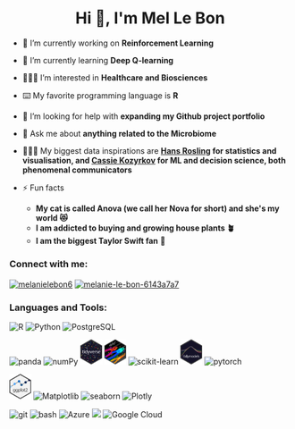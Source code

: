 <h1 align="center">Hi 👋, I'm Mel Le Bon</h1>

- 🔭 I’m currently working on **Reinforcement Learning**

- 🌱 I’m currently learning **Deep Q-learning**

- 👩🏻‍💻 I’m interested in **Healthcare and Biosciences**

- ⌨️ My favorite programming language is **R**

- 🤝 I’m looking for help with **expanding my Github project portfolio**

- 💬 Ask me about **anything related to the Microbiome**

- 🦸🏻‍♀️ My biggest data inspirations are **[Hans Rosling](https://twitter.com/Gapminder) for statistics and visualisation, and [Cassie Kozyrkov](https://twitter.com/quaesita) for ML and decision science, both phenomenal communicators**

- ⚡ Fun facts 
  - **My cat is called Anova (we call her Nova for short) and she's my world 😻** <br />
  - **I am addicted to buying and growing house plants 🪴** <br />
  - **I am the biggest Taylor Swift fan** 🎤

<h3 align="left">Connect with me:</h3>
<p align="left">
<a href="https://twitter.com/melanielebon6" target="blank"><img align="center" src="https://raw.githubusercontent.com/rahuldkjain/github-profile-readme-generator/master/src/images/icons/Social/twitter.svg" alt="melanielebon6" height="30" width="40" /></a>
<a href="https://linkedin.com/in/melanie-le-bon-6143a7a7" target="blank"><img align="center" src="https://raw.githubusercontent.com/rahuldkjain/github-profile-readme-generator/master/src/images/icons/Social/linked-in-alt.svg" alt="melanie-le-bon-6143a7a7" height="30" width="40" /></a>
</p>

<h3 align="left">Languages and Tools:</h3>

<img src="https://www.r-project.org/logo/Rlogo.svg" alt="R" height="40" > <img src="https://upload.wikimedia.org/wikipedia/commons/c/c3/Python-logo-notext.svg" alt="Python" height="40" > <img src="https://wiki.postgresql.org/images/a/a4/PostgreSQL_logo.3colors.svg" alt="PostgreSQL" height="40" >

<img src="https://upload.wikimedia.org/wikipedia/commons/e/ed/Pandas_logo.svg" alt="panda" height="40" > <img src="https://upload.wikimedia.org/wikipedia/commons/3/31/NumPy_logo_2020.svg" alt="numPy" height="40" > <img src="https://raw.githubusercontent.com/rstudio/hex-stickers/main/SVG/tidyverse.svg" alt="Tidyverse" height="45" > <img src="https://raw.githubusercontent.com/rstudio/hex-stickers/main/SVG/dplyr.svg" alt="dplyr" height="45" > <img src="https://upload.wikimedia.org/wikipedia/commons/0/05/Scikit_learn_logo_small.svg" alt="scikit-learn" height="40" > <img src="https://raw.githubusercontent.com/rstudio/hex-stickers/main/SVG/tidymodels.svg" alt="Tidymodels" height="45" > <img src="https://upload.wikimedia.org/wikipedia/commons/c/c6/PyTorch_logo_black.svg" alt="pytorch" height="30" >


<img src="https://raw.githubusercontent.com/rstudio/hex-stickers/main/SVG/ggplot2.svg" alt="ggplot" height="45" > <img src="https://upload.wikimedia.org/wikipedia/en/5/56/Matplotlib_logo.svg" alt="Matplotlib" height="30" > <img src="https://seaborn.pydata.org/_images/logo-wide-lightbg.svg" alt="seaborn" height="35" > <img src="https://upload.wikimedia.org/wikipedia/commons/8/8a/Plotly-logo.png" alt="Plotly" height="35" > 

<img src="https://upload.wikimedia.org/wikipedia/commons/e/e0/Git-logo.svg" alt="git" height="30" > <img src="https://upload.wikimedia.org/wikipedia/commons/8/82/Gnu-bash-logo.svg" alt="bash" height="30" > <img src="https://upload.wikimedia.org/wikipedia/commons/a/a8/Microsoft_Azure_Logo.svg" alt="Azure" height="25" > <a href="https://seekvectorlogo.com/databricks-vector-logo-svg/" target="_blank"><img src="https://seekvectorlogo.com/wp-content/uploads/2022/02/databricks-vector-logo-2022.png" height="40"/></a> <img src="https://upload.wikimedia.org/wikipedia/commons/5/51/Google_Cloud_logo.svg" alt="Google Cloud" height="25" >
